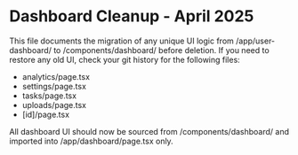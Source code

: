 # Dashboard Cleanup - April 2025

This file documents the migration of any unique UI logic from /app/user-dashboard/ to /components/dashboard/ before deletion. If you need to restore any old UI, check your git history for the following files:

- analytics/page.tsx
- settings/page.tsx
- tasks/page.tsx
- uploads/page.tsx
- [id]/page.tsx

All dashboard UI should now be sourced from /components/dashboard/ and imported into /app/dashboard/page.tsx only.
